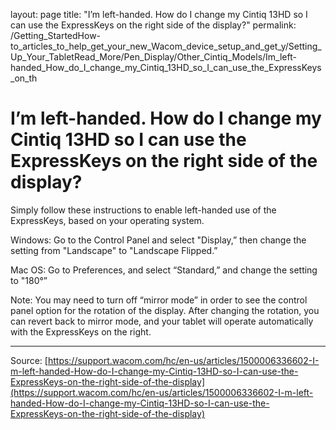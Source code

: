 layout: page
title: "I’m left-handed. How do I change my Cintiq 13HD so I can use the ExpressKeys on the right side of the display?"
permalink: /Getting_StartedHow-to_articles_to_help_get_your_new_Wacom_device_setup_and_get_y/Setting_Up_Your_TabletRead_More/Pen_Display/Other_Cintiq_Models/Im_left-handed_How_do_I_change_my_Cintiq_13HD_so_I_can_use_the_ExpressKeys_on_th

# I’m left-handed. How do I change my Cintiq 13HD so I can use the ExpressKeys on the right side of the display?

Simply follow these instructions to enable left-handed use of the ExpressKeys, based on your operating system.
 
 Windows: Go to the Control Panel and select "Display,” then change the setting from "Landscape" to "Landscape Flipped.”


Mac OS: Go to Preferences, and select “Standard,” and change the setting to "180°”



 Note: You may need to turn off “mirror mode” in order to see the control panel option for the rotation of the display. After changing the rotation, you can revert back to mirror mode, and your tablet will operate automatically with the ExpressKeys on the right.

---
Source: [https://support.wacom.com/hc/en-us/articles/1500006336602-I-m-left-handed-How-do-I-change-my-Cintiq-13HD-so-I-can-use-the-ExpressKeys-on-the-right-side-of-the-display](https://support.wacom.com/hc/en-us/articles/1500006336602-I-m-left-handed-How-do-I-change-my-Cintiq-13HD-so-I-can-use-the-ExpressKeys-on-the-right-side-of-the-display)
